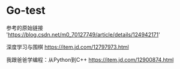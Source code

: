 # Go-test

参考的原始链接
'https://blog.csdn.net/m0_70127749/article/details/124942171'

深度学习与围棋
https://item.jd.com/12797973.html

我跟爸爸学编程：从Python到C++
https://item.jd.com/12900874.html
